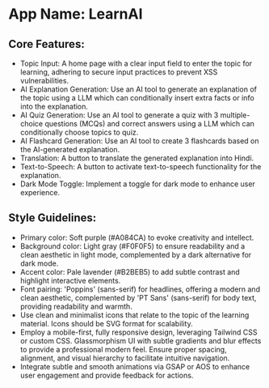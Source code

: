 # **App Name**: LearnAI

## Core Features:

- Topic Input: A home page with a clear input field to enter the topic for learning, adhering to secure input practices to prevent XSS vulnerabilities.
- AI Explanation Generation: Use an AI tool to generate an explanation of the topic using a LLM which can conditionally insert extra facts or info into the explanation.
- AI Quiz Generation: Use an AI tool to generate a quiz with 3 multiple-choice questions (MCQs) and correct answers using a LLM which can conditionally choose topics to quiz.
- AI Flashcard Generation: Use an AI tool to create 3 flashcards based on the AI-generated explanation.
- Translation: A button to translate the generated explanation into Hindi.
- Text-to-Speech: A button to activate text-to-speech functionality for the explanation.
- Dark Mode Toggle: Implement a toggle for dark mode to enhance user experience.

## Style Guidelines:

- Primary color: Soft purple (#A084CA) to evoke creativity and intellect.
- Background color: Light gray (#F0F0F5) to ensure readability and a clean aesthetic in light mode, complemented by a dark alternative for dark mode.
- Accent color: Pale lavender (#B2BEB5) to add subtle contrast and highlight interactive elements.
- Font pairing: 'Poppins' (sans-serif) for headlines, offering a modern and clean aesthetic, complemented by 'PT Sans' (sans-serif) for body text, providing readability and warmth.
- Use clean and minimalist icons that relate to the topic of the learning material. Icons should be SVG format for scalability.
- Employ a mobile-first, fully responsive design, leveraging Tailwind CSS or custom CSS. Glassmorphism UI with subtle gradients and blur effects to provide a professional modern feel. Ensure proper spacing, alignment, and visual hierarchy to facilitate intuitive navigation.
- Integrate subtle and smooth animations via GSAP or AOS to enhance user engagement and provide feedback for actions.